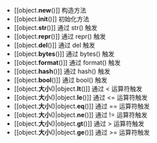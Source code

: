 - [[object.__new__()]]  构造方法
- [[object.__init__()]] 初始化方法
- [[object.__str__()]]  通过 str() 触发
- [[object.__repr__()]]  通过 repr() 触发
- [[object.__del__()]]  通过 del 触发
- [[object.__bytes__()]] 通过 bytes() 触发
- [[object.__format__()]] 通过 format() 触发
- [[object.__hash__()]] 通过 hash() 触发
- [[object.__bool__()]] 通过 bool() 触发
- [[object.__大小__()|object.__lt__()]]  通过 < 运算符触发
- [[object.__大小__()|object.__le__()]] 通过 <= 运算符触发
- [[object.__大小__()|object.__eq__()]] 通过 == 运算符触发
- [[object.__大小__()|object.__ne__()]] 通过 != 运算符触发
- [[object.__大小__()|object.__gt__()]] 通过 > 运算符触发
- [[object.__大小__()|object.__ge__()]] 通过 >= 运算符触发

